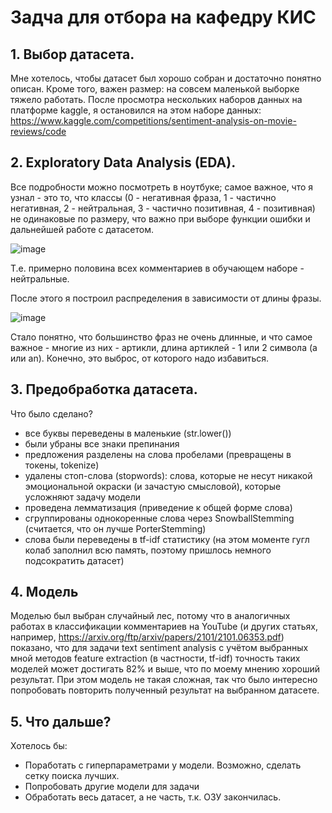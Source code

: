 # Задча для отбора на кафедру КИС

## 1. Выбор датасета.

Мне хотелось, чтобы датасет был хорошо собран и достаточно понятно описан. Кроме того, важен размер: на совсем маленькой выборке тяжело работать. После просмотра нескольких наборов данных на платформе kaggle, я остановился на этом наборе данных: https://www.kaggle.com/competitions/sentiment-analysis-on-movie-reviews/code

## 2. Exploratory Data Analysis (EDA).

Все подробности можно посмотреть в ноутбуке; самое важное, что я узнал - это то, что классы (0 - негативная фраза, 1 - частично негативная, 2 - нейтральная, 3 - частично позитивная, 4 - позитивная) не одинаковые по размеру, что важно при выборе функции ошибки и дальнейшей работе с датасетом.

![image](https://user-images.githubusercontent.com/50750489/160660061-564e2cb8-b42c-4c08-88fc-84d2396f2766.png)

Т.е. примерно половина всех комментариев в обучающем наборе - нейтральные.

После этого я построил распределения в зависимости от длины фразы.

![image](https://user-images.githubusercontent.com/50750489/160660909-8e0884ee-6b79-4971-88ad-4058af12acb3.png)

Стало понятно, что большинство фраз не очень длинные, и что самое важное - многие из них - артикли, длина артиклей - 1 или 2 символа (a или an). Конечно, это выброс, от которого надо избавиться.

## 3. Предобработка датасета.

Что было сделано?

- все буквы переведены в маленькие (str.lower())
- были убраны все знаки препинания
- предложения разделены на слова пробелами (превращены в токены, tokenize)
- удалены стоп-слова (stopwords): слова, которые не несут никакой эмоциональной окраски (и зачастую смысловой), которые усложняют задачу модели
- проведена лемматизация (приведение к общей форме слова)
- сгруппированы однокоренные слова через SnowballStemming (считается, что он лучше PorterStemming)
- слова были переведены в tf-idf статистику (на этом моменте гугл колаб заполнил всю память, поэтому пришлось немного подсократить датасет)


## 4. Модель

Моделью был выбран случайный лес, потому что в аналогичных работах в классификации комментариев на YouTube (и других статьях, например, https://arxiv.org/ftp/arxiv/papers/2101/2101.06353.pdf) показано, что для задачи text sentiment analysis с учётом выбранных мной методов feature extraction (в частности, tf-idf) точность таких моделей может достигать 82% и выше, что по моему мнению хороший результат. При этом модель не такая сложная, так что было интересно попробовать повторить полученный результат на выбранном датасете.

## 5. Что дальше? 

Хотелось бы:
- Поработать с гиперпараметрами у модели. Возможно, сделать сетку поиска лучших.
- Попробовать другие модели для задачи
- Обработать весь датасет, а не часть, т.к. ОЗУ закончилась.
